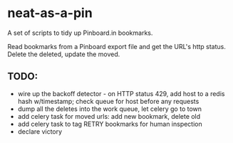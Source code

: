 # neat-as-a-pin

A set of scripts to tidy up Pinboard.in bookmarks.  

Read bookmarks from a Pinboard export file and get the URL's http status.  Delete the deleted, update the moved. 

## TODO:
* wire up the backoff detector - on HTTP status 429, add host to a redis hash w/timestamp; check queue for host before any requests
* dump all the deletes into the work queue, let celery go to town
* add celery task for moved urls: add new bookmark, delete old
* add celery task to tag RETRY bookmarks for human inspection
* declare victory
